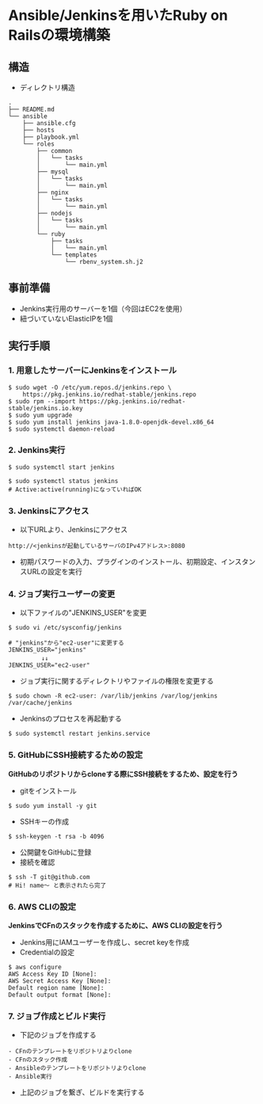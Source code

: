 # Ansible/Jenkinsを用いたRuby on Railsの環境構築

## 構造
- ディレクトリ構造
```
.
├── README.md
└── ansible
    ├── ansible.cfg
    ├── hosts
    ├── playbook.yml
    └── roles
        ├── common
        │   └── tasks
        │       └── main.yml
        ├── mysql
        │   └── tasks
        │       └── main.yml
        ├── nginx
        │   └── tasks
        │       └── main.yml
        ├── nodejs
        │   └── tasks
        │       └── main.yml
        └── ruby
            ├── tasks
            │   └── main.yml
            └── templates
                └── rbenv_system.sh.j2
```

## 事前準備
- Jenkins実行用のサーバーを1個（今回はEC2を使用）
- 紐づいていないElasticIPを1個

## 実行手順
### 1. 用意したサーバーにJenkinsをインストール
```
$ sudo wget -O /etc/yum.repos.d/jenkins.repo \
    https://pkg.jenkins.io/redhat-stable/jenkins.repo
$ sudo rpm --import https://pkg.jenkins.io/redhat-stable/jenkins.io.key
$ sudo yum upgrade
$ sudo yum install jenkins java-1.8.0-openjdk-devel.x86_64
$ sudo systemctl daemon-reload
```

### 2. Jenkins実行
```
$ sudo systemctl start jenkins

$ sudo systemctl status jenkins
# Active:active(running)になっていればOK
```

### 3. Jenkinsにアクセス
- 以下URLより、Jenkinsにアクセス
```
http://<jenkinsが起動しているサーバのIPv4アドレス>:8080
```
- 初期パスワードの入力、プラグインのインストール、初期設定、インスタンスURLの設定を実行

### 4. ジョブ実行ユーザーの変更
- 以下ファイルの"JENKINS_USER"を変更
```
$ sudo vi /etc/sysconfig/jenkins

# "jenkins"から"ec2-user"に変更する
JENKINS_USER="jenkins"
 　　　　　↓↓
JENKINS_USER="ec2-user"
```
- ジョブ実行に関するディレクトリやファイルの権限を変更する
```
$ sudo chown -R ec2-user: /var/lib/jenkins /var/log/jenkins /var/cache/jenkins
```
- Jenkinsのプロセスを再起動する
```
$ sudo systemctl restart jenkins.service
```

### 5. GitHubにSSH接続するための設定
**GitHubのリポジトリからcloneする際にSSH接続をするため、設定を行う**

- gitをインストール
```
$ sudo yum install -y git
```
- SSHキーの作成
```
$ ssh-keygen -t rsa -b 4096
```
- 公開鍵をGitHubに登録
- 接続を確認
```
$ ssh -T git@github.com
# Hi! name〜 と表示されたら完了
```

### 6. AWS CLIの設定
**JenkinsでCFnのスタックを作成するために、AWS CLIの設定を行う**

- Jenkins用にIAMユーザーを作成し、secret keyを作成
- Credentialの設定
```
$ aws configure
AWS Access Key ID [None]: 
AWS Secret Access Key [None]: 
Default region name [None]: 
Default output format [None]: 
```

### 7. ジョブ作成とビルド実行
- 下記のジョブを作成する
```
- CFnのテンプレートをリポジトリよりclone
- CFnのスタック作成
- Ansibleのテンプレートをリポジトリよりclone
- Ansible実行
```
- 上記のジョブを繋ぎ、ビルドを実行する
